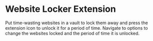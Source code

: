 # Website Locker Extension
Put time-wasting websites in a vault to lock them away and press the extension icon to unlock it for a period of time. Navigate to options to change the websites locked and the period of time it is unlocked.
